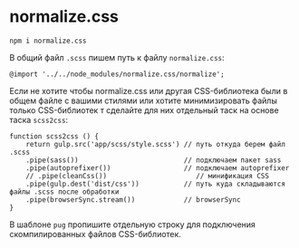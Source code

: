 # normalize.css

    npm i normalize.css

В общий файл `.scss` пишем путь к файлу `normalize.css`:

    @import '../../node_modules/normalize.css/normalize';

Если не хотите чтобы normalize.css или другая CSS-библиотека были в общем файле с вашими стилями или хотите минимизировать файлы только CSS-библиотек т сделайте для них отдельный таск на основе таска `scss2css`:

    function scss2css () {
        return gulp.src('app/scss/style.scss') // путь откуда берем файл .scss
        .pipe(sass())                          // подключаем пакет sass
        .pipe(autoprefixer())                  // подключаем autoprefixer
        // .pipe(cleanCss())                      // минификация CSS
        .pipe(gulp.dest('dist/css'))           // путь куда складываются файлы .scss после обработки
        .pipe(browserSync.stream())            // browserSync
    }

В шаблоне `pug` пропишите отдельную строку для подключения скомпилированных файлов CSS-библиотек.
